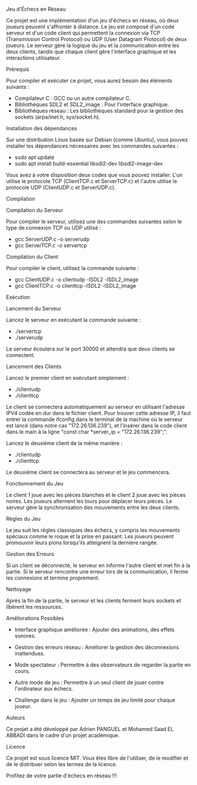 Jeu d'Échecs en Réseau

Ce projet est une implémentation d'un jeu d'échecs en réseau, où deux joueurs peuvent s'affronter à distance. Le jeu est composé d'un code serveur et d'un code client qui permettent la connexion via TCP (Transmission Control Protocol) ou UDP (User Datagram Protocol) de deux joueurs. Le serveur gère la logique du jeu et la communication entre les deux clients, tandis que chaque client gère l'interface graphique et les interactions utilisateur.


Prérequis

Pour compiler et exécuter ce projet, vous aurez besoin des éléments suivants :

- Compilateur C : GCC ou un autre compilateur C.
- Bibliothèques SDL2 et SDL2_image : Pour l'interface graphique.
- Bibliothèques réseau : Les bibliothèques standard pour la gestion des sockets (arpa/inet.h, sys/socket.h).


Installation des dépendances

Sur une distribution Linux basée sur Debian (comme Ubuntu), vous pouvez installer les dépendances nécessaires avec les commandes suivantes :

- sudo apt update
- sudo apt install build-essential libsdl2-dev libsdl2-image-dev

Vous avez à votre disposition deux codes que vous pouvez installer. L'un utilise le protocole TCP (ClientTCP.c et ServerTCP.c) et l'autre utilise le protocole UDP (ClientUDP.c et ServerUDP.c).


Compilation

Compilation du Serveur

Pour compiler le serveur, utilisez une des commandes suivantes selon le type de connexion TCP ou UDP utilisé :

- gcc ServerUDP.c -o serverudp
- gcc ServerTCP.c -o servertcp

Compilation du Client

Pour compiler le client, utilisez la commande suivante :

- gcc ClientUDP.c -o clientudp -lSDL2 -lSDL2_image
- gcc ClientTCP.c -o clienttcp -lSDL2 -lSDL2_image


Exécution

Lancement du Serveur

Lancez le serveur en exécutant la commande suivante :

- ./servertcp
- ./serverudp

Le serveur écoutera sur le port 30000 et attendra que deux clients se connectent.

Lancement des Clients

Lancez le premier client en exécutant simplement :

- ./clientudp
- ./clienttcp

Le client se connectera automatiquement au serveur en utilisant l'adresse IPV4 codée en dur dans le fichier client. Pour trouver cette adresse IP, il faut entrer la commande ifconfig dans le terminal de la machine où le serveur est lancé (dans notre cas "172.26.136.239"), et l'insérer dans le code client dans le main à la ligne "const char *server_ip = "172.26.136.239";".

Lancez le deuxième client de la même manière :

- ./clientudp
- ./clienttcp

Le deuxième client se connectera au serveur et le jeu commencera.


Fonctionnement du Jeu

Le client 1 joue avec les pièces blanches et le client 2 joue avec les pièces noires. Les joueurs alternent les tours pour déplacer leurs pièces. Le serveur gère la synchronisation des mouvements entre les deux clients.


Règles du Jeu

Le jeu suit les règles classiques des échecs, y compris les mouvements spéciaux comme le roque et la prise en passant. Les joueurs peuvent promouvoir leurs pions lorsqu'ils atteignent la dernière rangée.


Gestion des Erreurs

Si un client se déconnecte, le serveur en informe l'autre client et met fin à la partie. Si le serveur rencontre une erreur lors de la communication, il ferme les connexions et termine proprement.


Nettoyage

Après la fin de la partie, le serveur et les clients ferment leurs sockets et libèrent les ressources.


Améliorations Possibles

- Interface graphique améliorée : Ajouter des animations, des effets sonores.

- Gestion des erreurs réseau : Améliorer la gestion des déconnexions inattendues.

- Mode spectateur : Permettre à des observateurs de regarder la partie en cours.

- Autre mode de jeu : Permettre à un seul client de jouer contre l'ordinateur aux échecs.

- Challenge dans le jeu : Ajouter un temps de jeu limité pour chaque joueur.


Auteurs

Ce projet a été développé par Adrien PANGUEL et Mohamed Saad EL ABBADI dans le cadre d'un projet académique.

Licence

Ce projet est sous licence MIT. Vous êtes libre de l'utiliser, de le modifier et de le distribuer selon les termes de la licence.

Profitez de votre partie d'échecs en réseau !!!
